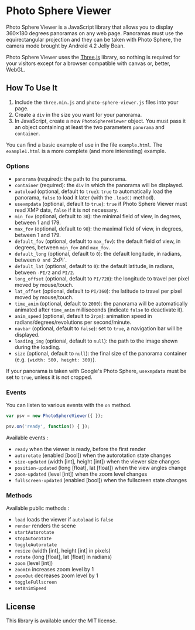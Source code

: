 # Photo Sphere Viewer

Photo Sphere Viewer is a JavaScript library that allows you to display 360×180 degrees panoramas on any web page. Panoramas must use the equirectangular projection and they can be taken with Photo Sphere, the camera mode brought by Android 4.2 Jelly Bean.

Photo Sphere Viewer uses the [Three.js](http://threejs.org) library, so nothing is required for your visitors except for a browser compatible with canvas or, better, WebGL.

## How To Use It

1. Include the `three.min.js` and `photo-sphere-viewer.js` files into your page.
2. Create a `div` in the size you want for your panorama.
3. In JavaScript, create a new `PhotoSphereViewer` object. You must pass it an object containing at least the two parameters `panorama` and `container`.

You can find a basic example of use in the file `example.html`. The `example1.html` is a more complete (and more interesting) example.

### Options

  * `panorama` (required): the path to the panorama.
  * `container` (required): the `div` in which the panorama will be displayed.
  * `autoload` (optional, default to `true`): `true` to automatically load the panorama, `false` to load it later (with the `.load()` method).
  * `usexmpdata` (optional, default to `true`): `true` if Photo Sphere Viewer must read XMP data, `false` if it is not necessary.
  * `min_fov` (optional, default to `30`): the minimal field of view, in degrees, between 1 and 179.
  * `max_fov` (optional, default to `90`): the maximal field of view, in degrees, between 1 and 179.
  * `default_fov` (optional, default to `max_fov`): the default field of view, in degrees, between `min_fov` and `max_fov`.
  * `default_long` (optional, default to `0`): the default longitude, in radians, between `0 and `2xPI`.
  * `default_lat` (optional, default to `0`): the default latitude, in radians, between `-PI/2` and `PI/2`.
  * `long_offset` (optional, default to `PI/720`): the longitude to travel per pixel moved by mouse/touch.
  * `lat_offset` (optional, default to `PI/360`): the latitude to travel per pixel moved by mouse/touch.
  * `time_anim` (optional, default to `2000`): the panorama will be automatically animated after `time_anim` milliseconds (indicate `false` to deactivate it).
  * `anim_speed` (optional, default to `2rpm`): animation speed in radians/degrees/revolutions per second/minute.
  * `navbar` (optional, default to `false`): set to `true`, a navigation bar will be displayed.
  * `loading_img` (optional, default to `null`): the path to the image shown during the loading.
  * `size` (optional, default to `null`): the final size of the panorama container (e.g. `{width: 500, height: 300}`).

If your panorama is taken with Google's Photo Sphere, `usexmpdata` must be set to `true`, unless it is not cropped.


### Events

You can listen to various events with the `on` method.

```js
var psv = new PhotoSphereViewer({ });

psv.on('ready', function() { });
```

Available events :

  * `ready` when the viewer is ready, before the first render
  * `autorotate` (enabled [bool]) when the autorotation state changes
  * `size-updated` (width [int], height [int]) when the viewer size changes
  * `position-updated` (long [float], lat [float]) when the view angles change
  * `zoom-updated` (level [int]) when the zoom level changes
  * `fullscreen-updated` (enabled [bool]) when the fullscreen state changes

### Methods

Available public methods :

  * `load` loads the viewer if `autoload` is `false`
  * `render` renders the scene
  * `startAutorotate`  
  * `stopAutorotate`  
  * `toggleAutorotate`
  * `resize` (width [int], height [int] in pixels)
  * `rotate` (long [float], lat [float] in radians)
  * `zoom` (level [int])
  * `zoomIn` increases zoom level by 1
  * `zoomOut` decreases zoom level by 1
  * `toggleFullscreen`
  * `setAnimSpeed`

## License

This library is available under the MIT license.
